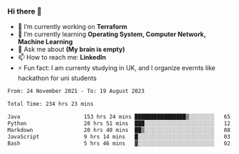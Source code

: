 ### Hi there 👋
- 🔭 I’m currently working on **Terraform**
- 🌱 I’m currently learning **Operating System, Computer Network, Machine Learning**
- 💬 Ask me about **(My brain is empty)**
- 📫 How to reach me: **LinkedIn**
- ⚡ Fun fact: I am currenty studying in UK, and I organize evernts like hackathon for uni students

<!--START_SECTION:waka-->

```txt
From: 24 November 2021 - To: 19 August 2023

Total Time: 234 hrs 23 mins

Java                    153 hrs 24 mins ████████████████▒░░░░░░░░   65.45 %
Python                  28 hrs 51 mins  ███░░░░░░░░░░░░░░░░░░░░░░   12.31 %
Markdown                20 hrs 40 mins  ██▒░░░░░░░░░░░░░░░░░░░░░░   08.82 %
JavaScript              9 hrs 14 mins   █░░░░░░░░░░░░░░░░░░░░░░░░   03.94 %
Bash                    5 hrs 46 mins   ▓░░░░░░░░░░░░░░░░░░░░░░░░   02.46 %
```

<!--END_SECTION:waka-->
